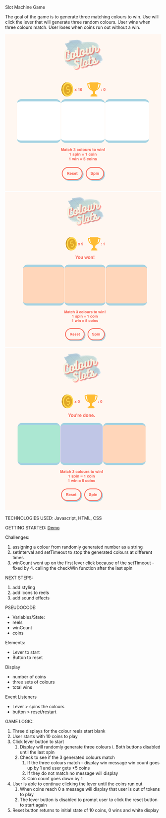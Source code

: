 Slot Machine Game

The goal of the game is to generate three matching colours to win. Use will click the lever that will generate three random colours. User wins when three colours match. User loses when coins run out without a win.

<img src="images/Start-screen.png">
<img src="images/Win-screen.png">
<img src="images/Loss-screen.png">

TECHNOLOGIES USED:
Javascript, HTML, CSS

GETTING STARTED:
<a href="https://joannewckam.github.io/firstGAproject">Demo</a>

Challenges:

1. assigning a colour from randomly generated number as a string
2. setInterval and setTimeout to stop the generated colours at different times
3. winCount went up on the first lever click because of the setTimeout - fixed by 4. calling the checkWin function after the last spin

NEXT STEPS:

1. add styling
2. add icons to reels
3. add sound effects

PSEUDOCODE:

- Variables/State:
- reels
- winCount
- coins

Elements:

- Lever to start
- Button to reset

Display

- number of coins
- three sets of colours
- total wins

Event Listeners

- Lever > spins the colours
- button > reset/restart

GAME LOGIC:

1. Three displays for the colour reels start blank
2. User starts with 10 coins to play
3. Click lever button to start
   1. Display will randomly generate three colours
      i. Both buttons disabled until the last spin
   2. Check to see if the 3 generated colours match
      1. If the three colours match - display win message win count goes up by 1 and user gets +5 coins
      2. If they do not match no message will display
      3. Coin count goes down by 1
4. User is able to continue clicking the lever until the coins run out
   1. When coins reach 0 a message will display that user is out of tokens to play
   2. The lever button is disabled to prompt user to click the reset button to start again
5. Reset button returns to initial state of 10 coins, 0 wins and white display
